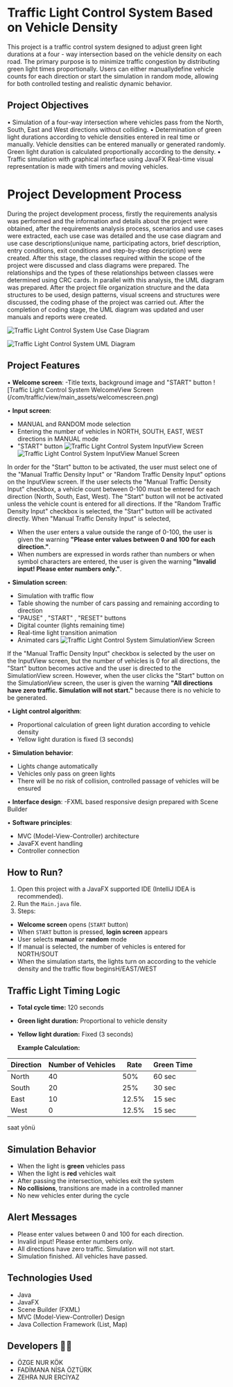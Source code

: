 # Traffic Light Control System Based on Vehicle Density
This project is a traffic control system designed to adjust green light durations at a four - way intersection based on the vehicle density on each road. The primary purpose is to minimize 
traffic congestion by distributing  green light times proportionally.
Users can either manuallydefine vehicle counts for each direction or start the simulation in random mode, allowing for both controlled testing and realistic dynamic behavior.


## Project Objectives 
• Simulation of a four-way intersection where vehicles pass from the North, South, East and West directions without colliding.
• Determination of green light durations according to vehicle densities entered in real time or manually. Vehicle densities can be entered manually or generated randomly. Green light duration is calculated proportionally according to the density.
• Traffic simulation with graphical interface using JavaFX Real-time visual representation is made with timers and moving vehicles.


# Project Development Process
During the project development process, firstly the requirements analysis was performed and the information and details about the project were obtained, after the requirements analysis process, scenarios and use cases were extracted, each use case was detailed and the use case diagram and use case descriptions(unique name, participating actors, brief description, entry conditions, exit conditions and step-by-step description) were created. After this stage, the classes required within the scope of the project were discussed and class diagrams were prepared. The relationships and the types of these relationships between classes were determined using CRC cards. In parallel with this analysis, the UML diagram was prepared. After the project file organization structure and the data structures to be used, design patterns, visual screens and structures were discussed, the coding phase of the project was carried out. After the completion of coding stage, the UML diagram was updated and user manuals and reports were created.


![Traffic Light Control System Use Case Diagram](/resources/com/traffic/view/main_assets/TrafficLightControlSystemUseCaseDiagram.png)

![Traffic Light Control System UML Diagram](/resources//com/traffic/view/main_assets/TrafficLightControlSystemUMLDiagram.png)

## Project Features 
• **Welcome screen**:
  -Title texts, background image and "START" button
  ![Traffic Light Control System WelcomeView Screen (/com/traffic/view/main_assets/welcomescreen.png)

  
• **Input screen**:
  - MANUAL and RANDOM mode selection
  - Entering the number of vehicles in NORTH, SOUTH, EAST, WEST directions in MANUAL mode
  - "START" button
  ![Traffic Light Control System InputView Screen](/resources//com/traffic/view/main_assets/inputscreen.png)
  ![Traffic Light Control System InputView Manuel Screen](/resources//com/traffic/view/main_assets/inputscreenmanuel.png)

In order for the "Start" button to be activated, the user must select one of the "Manual Traffic Density Input" or "Random Traffic Density Input" options on the InputView screen. If the user selects the "Manual Traffic Density Input" checkbox, a vehicle count between 0-100 must be entered for each direction (North, South, East, West). The "Start" button will not be activated unless the vehicle count is entered for all directions. If the "Random Traffic Density Input" checkbox is selected, the "Start" button will be activated directly.
When "Manual Traffic Density Input" is selected, 
  - When the user enters a value outside the range of 0-100, the user is given the warning **"Please enter values between 0 and 100 for each direction."**. 
  - When numbers are expressed in words rather than numbers or when symbol characters are entered, the user is given the warning **"Invalid input! Please enter numbers only."**.
    
   
• **Simulation screen**:
  - Simulation with traffic flow
  - Table showing the number of cars passing and remaining according to direction
  - "PAUSE" , "START" , "RESET" buttons
  - Digital counter (lights remaining time)
  - Real-time light transition animation
  - Animated cars
  ![Traffic Light Control System SimulationView Screen](/resources//com/traffic/view/main_assets/simulationscreen.png)

If the "Manual Traffic Density Input" checkbox is selected by the user on the InputView screen, but the number of vehicles is 0 for all directions, the "Start" button becomes active and the user is directed to the SimulationView screen. However, when the user clicks the "Start" button on the SimulationView screen, the user is given the warning **"All directions have zero traffic. Simulation will not start."** because there is no vehicle to be generated.


• **Light control algorithm**:
  - Proportional calculation of green light duration according to vehicle density
  - Yellow light duration is fixed (3 seconds)
   
• **Simulation behavior**:
  - Lights change automatically
  - Vehicles only pass on green lights
  - There will be no risk of collision, controlled passage of vehicles will be ensured
   
• **Interface design**:
  -FXML based responsive design prepared with Scene Builder
  
• **Software principles**:
  - MVC (Model-View-Controller) architecture
  - JavaFX event handling
  - Controller connection

## How to Run? 
1. Open this project with a JavaFX supported IDE (IntelliJ IDEA is recommended).
2. Run the `Main.java` file.
3. Steps:
 - **Welcome screen** opens (`START` button)
 - When `START` button is pressed, **login screen** appears
 - User selects **manual** or **random** mode
 - If manual is selected, the number of vehicles is entered for NORTH/SOUT
 - When the simulation starts, the lights turn on according to the vehicle density and the traffic flow beginsH/EAST/WEST

 ## Traffic Light Timing Logic 

 - **Total cycle time:** 120 seconds
 - **Green light duration:** Proportional to vehicle density
 - **Yellow light duration:** Fixed (3 seconds)

   **Example Calculation:**

| Direction | Number of Vehicles | Rate   | Green Time |
|-----------|--------------------|--------|------------|
| North     | 40                 | 50%    | 60 sec     |
| South     | 20                 | 25%    | 30 sec     |
| East      | 10                 | 12.5%  ​​| 15 sec     |
| West      | 0                  | 12.5% ​​ | 15 sec     |

saat yönü

## Simulation Behavior 
- When the light is **green** vehicles pass
- When the light is **red** vehicles wait
- After passing the intersection, vehicles exit the system
- **No collisions**, transitions are made in a controlled manner
- No new vehicles enter during the cycle


## Alert Messages 
- Please enter values between 0 and 100 for each direction.
- Invalid input! Please enter numbers only.
- All directions have zero traffic. Simulation will not start.
- Simulation finished. All vehicles have passed.


## Technologies Used 
  - Java
  - JavaFX
  - Scene Builder (FXML)
  - MVC (Model-View-Controller) Design
  - Java Collection Framework (List, Map)


## Developers 🙋‍♂️
  - ÖZGE NUR KÖK
  - FADİMANA NİSA ÖZTÜRK
  - ZEHRA NUR ERCİYAZ 
